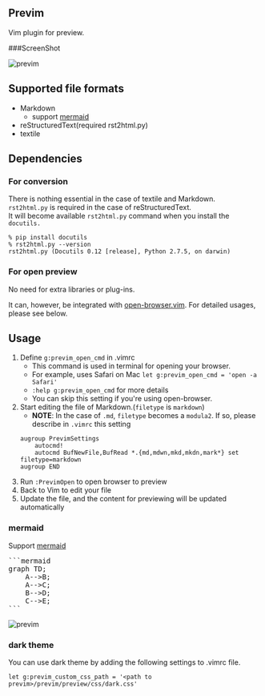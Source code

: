 ## Previm

Vim plugin for preview.

###ScreenShot

![previm](https://raw.github.com/wiki/kannokanno/previm/images/previm-example.gif)

## Supported file formats

* Markdown
    * support [mermaid](http://knsv.github.io/mermaid/index.html)
* reStructuredText(required rst2html.py)
* textile

## Dependencies

### For conversion

There is nothing essential in the case of textile and Markdown.  
`rst2html.py` is required in the case of reStructuredText.  
It will become available `rst2html.py` command when you install the `docutils.`

    % pip install docutils
    % rst2html.py --version
    rst2html.py (Docutils 0.12 [release], Python 2.7.5, on darwin)

### For open preview

No need for extra libraries or plug-ins.

It can, however, be integrated with [open-browser.vim](https://github.com/tyru/open-browser.vim). For detailed usages, please see below.

## Usage

1. Define `g:previm_open_cmd` in .vimrc
    * This command is used in terminal for opening your browser.
    * For example, uses Safari on Mac `let g:previm_open_cmd = 'open -a Safari'`
    * `:help g:previm_open_cmd` for more details
    * You can skip this setting if you're using open-browser.
2. Start editing the file of Markdown.(`filetype` is `markdown`)
    * __NOTE__: In the case of `.md`, `filetype` becomes a `modula2`. If so, please describe in `.vimrc` this setting
    ```vim
    augroup PrevimSettings
        autocmd!
        autocmd BufNewFile,BufRead *.{md,mdwn,mkd,mkdn,mark*} set filetype=markdown
    augroup END
    ```
3. Run `:PrevimOpen` to open browser to preview
4. Back to Vim to edit your file
5. Update the file, and the content for previewing will be updated automatically

### mermaid

Support [mermaid](http://knsv.github.io/mermaid/index.html)

<pre>
```mermaid
graph TD;
    A-->B;
    A-->C;
    B-->D;
    C-->E;
```
</pre>

![previm](https://raw.github.com/wiki/kannokanno/previm/images/previm-example-mermaid.png)

### dark theme
You can use dark theme by adding the following settings to .vimrc file.
```vim
let g:previm_custom_css_path = '<path to previm>/previm/preview/css/dark.css'
```
